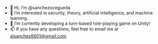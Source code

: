 - 👋 Hi, I’m @sanchezocegueda
- 👀 I’m interested in security, theory, artificial intelligence, and machine learning.
- 🌱 I’m currently developing a turn-based role-playing game on Unity!
- 📫 If you have any questions, feel free to email me at alsanchez6601@gmail.com

<!---
sanchezocegueda/sanchezocegueda is a ✨ special ✨ repository because its `README.md` (this file) appears on your GitHub profile.
You can click the Preview link to take a look at your changes.
--->
